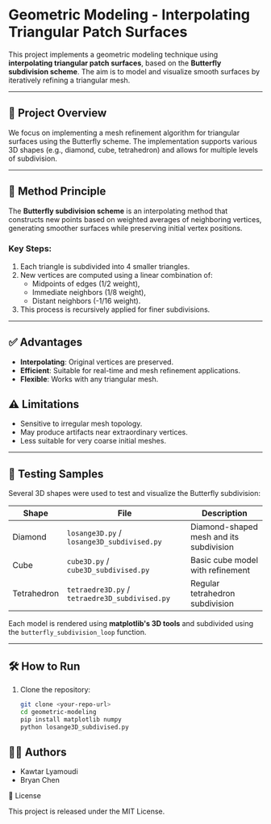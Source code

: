 # Geometric Modeling - Interpolating Triangular Patch Surfaces

This project implements a geometric modeling technique using **interpolating triangular patch surfaces**, based on the **Butterfly subdivision scheme**. The aim is to model and visualize smooth surfaces by iteratively refining a triangular mesh.

---

## 📌 Project Overview

We focus on implementing a mesh refinement algorithm for triangular surfaces using the Butterfly scheme. The implementation supports various 3D shapes (e.g., diamond, cube, tetrahedron) and allows for multiple levels of subdivision.

---

## 🧠 Method Principle

The **Butterfly subdivision scheme** is an interpolating method that constructs new points based on weighted averages of neighboring vertices, generating smoother surfaces while preserving initial vertex positions.

### Key Steps:
1. Each triangle is subdivided into 4 smaller triangles.
2. New vertices are computed using a linear combination of:
   - Midpoints of edges (1/2 weight),
   - Immediate neighbors (1/8 weight),
   - Distant neighbors (-1/16 weight).
3. This process is recursively applied for finer subdivisions.

---

## ✅ Advantages

- **Interpolating**: Original vertices are preserved.
- **Efficient**: Suitable for real-time and mesh refinement applications.
- **Flexible**: Works with any triangular mesh.

## ⚠️ Limitations

- Sensitive to irregular mesh topology.
- May produce artifacts near extraordinary vertices.
- Less suitable for very coarse initial meshes.

---

## 🧪 Testing Samples

Several 3D shapes were used to test and visualize the Butterfly subdivision:

| Shape        | File                                  | Description                        |
|--------------|---------------------------------------|------------------------------------|
| Diamond      | `losange3D.py` / `losange3D_subdivised.py` | Diamond-shaped mesh and its subdivision |
| Cube         | `cube3D.py` / `cube3D_subdivised.py`       | Basic cube model with refinement   |
| Tetrahedron  | `tetraedre3D.py` / `tetraedre3D_subdivised.py` | Regular tetrahedron subdivision    |

Each model is rendered using **matplotlib's 3D tools** and subdivided using the `butterfly_subdivision_loop` function.


---

## 🛠️ How to Run

1. Clone the repository:
   ```bash
   git clone <your-repo-url>
   cd geometric-modeling
   pip install matplotlib numpy
   python losange3D_subdivised.py
   ```

## 👩‍💻 Authors

- Kawtar Lyamoudi
- Bryan Chen

📜 License

This project is released under the MIT License.
